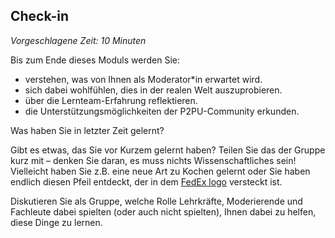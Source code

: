 
## Check-in

_Vorgeschlagene Zeit: 10 Minuten_

Bis zum Ende dieses Moduls werden Sie:

- verstehen, was von Ihnen als Moderator\*in erwartet wird.
- sich dabei wohlfühlen, dies in der realen Welt auszuprobieren.
- über die Lernteam-Erfahrung reflektieren.
- die Unterstützungsmöglichkeiten der P2PU-Community erkunden.

Was haben Sie in letzter Zeit gelernt?

Gibt es etwas, das Sie vor Kurzem gelernt haben? Teilen Sie das der Gruppe kurz mit – denken Sie daran, es muss nichts Wissenschaftliches sein! Vielleicht haben Sie z.B. eine neue Art zu Kochen gelernt oder Sie haben endlich diesen Pfeil entdeckt, der in dem [FedEx logo](https://cdn.shopify.com/s/files/1/1095/6418/files/fedex-hidden-arrow_large.png?v=1511198527) versteckt ist.

Diskutieren Sie als Gruppe, welche Rolle Lehrkräfte, Moderierende und Fachleute dabei spielten (oder auch nicht spielten), Ihnen dabei zu helfen, diese Dinge zu lernen.
